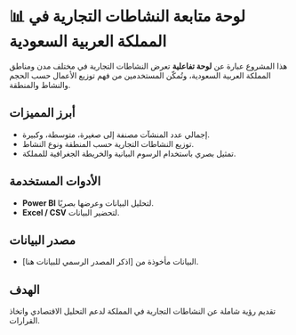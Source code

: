 # 📊 لوحة متابعة النشاطات التجارية في المملكة العربية السعودية

هذا المشروع عبارة عن **لوحة تفاعلية** تعرض النشاطات التجارية في مختلف مدن ومناطق المملكة العربية السعودية، وتُمكّن المستخدمين من فهم توزيع الأعمال حسب الحجم والنشاط والمنطقة.

## أبرز المميزات
- إجمالي عدد المنشآت مصنفة إلى صغيرة، متوسطة، وكبيرة.
- توزيع النشاطات التجارية حسب المنطقة ونوع النشاط.
- تمثيل بصري باستخدام الرسوم البيانية والخريطة الجغرافية للمملكة.

## الأدوات المستخدمة
- **Power BI** لتحليل البيانات وعرضها بصريًا.
- **Excel / CSV** لتحضير البيانات.

## مصدر البيانات
- البيانات مأخوذة من [اذكر المصدر الرسمي للبيانات هنا].

## الهدف
تقديم رؤية شاملة عن النشاطات التجارية في المملكة لدعم التحليل الاقتصادي واتخاذ القرارات.
